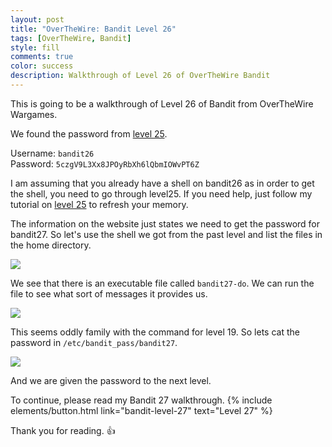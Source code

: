 ```yaml
---
layout: post
title: "OverTheWire: Bandit Level 26"
tags: [OverTheWire, Bandit]
style: fill
comments: true
color: success
description: Walkthrough of Level 26 of OverTheWire Bandit
---
```


This is going to be a walkthrough of Level 26 of Bandit from OverTheWire Wargames.

We found the password from [level 25](bandit-level-25).

Username: `bandit26`  
Password: `5czgV9L3Xx8JPOyRbXh6lQbmIOWvPT6Z`

I am assuming that you already have a shell on bandit26 as in order to get the shell, you need to go through level25. If you need help, just follow my tutorial on [level 25](bandit-level-25) to refresh your memory.

The information on the website just states we need to get the password for bandit27. So let's use the shell we got from the past level and list the files in the home directory.

![](/assets/posts/OverTheWire/Bandit/Bandit26/picture1.png)

We see that there is an executable file called `bandit27-do`. We can run the file to see what sort of messages it provides us.

![](/assets/posts/OverTheWire/Bandit/Bandit26/picture2.png)

This seems oddly family with the command for level 19. So lets cat the password in `/etc/bandit_pass/bandit27`.

![](/assets/posts/OverTheWire/Bandit/Bandit26/picture3.png)

And we are given the password to the next level.

To continue, please read my Bandit 27 walkthrough. {% include elements/button.html link="bandit-level-27" text="Level 27" %}

Thank you for reading. :+1: